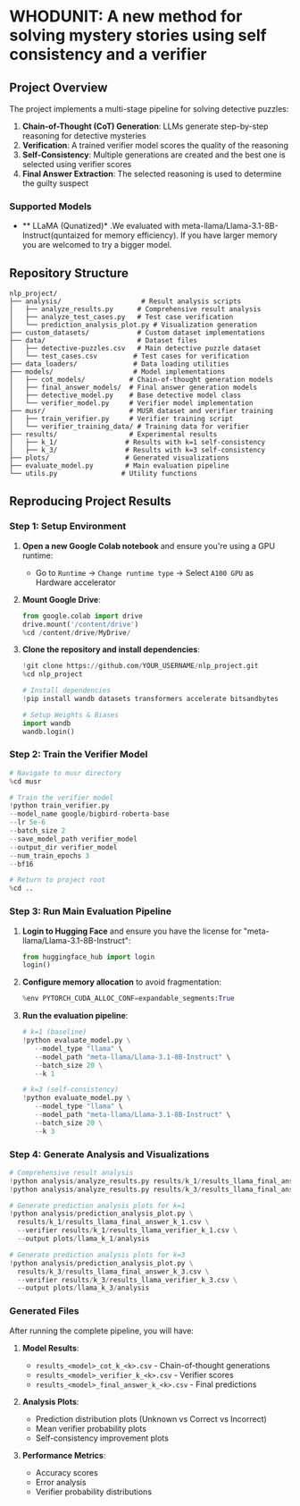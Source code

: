 # WHODUNIT: A new method for solving mystery stories using self consistency and a verifier

## Project Overview

The project implements a multi-stage pipeline for solving detective puzzles:

1. **Chain-of-Thought (CoT) Generation**: LLMs generate step-by-step reasoning for detective mysteries
2. **Verification**: A trained verifier model scores the quality of the reasoning 
3. **Self-Consistency**: Multiple generations are created and the best one is selected using verifier scores
4. **Final Answer Extraction**: The selected reasoning is used to determine the guilty suspect

### Supported Models
- ** LLaMA (Qunatized)* .We evaluated with meta-llama/Llama-3.1-8B-Instruct(quntaized for memory efficiency). If you have larger memory you are welcomed to try a bigger model.

## Repository Structure

```
nlp_project/
├── analysis/                    # Result analysis scripts
│   ├── analyze_results.py      # Comprehensive result analysis
│   ├── analyze_test_cases.py   # Test case verification
│   └── prediction_analysis_plot.py # Visualization generation
├── custom_datasets/            # Custom dataset implementations
├── data/                       # Dataset files
│   ├── detective-puzzles.csv   # Main detective puzzle dataset
│   └── test_cases.csv         # Test cases for verification
├── data_loaders/              # Data loading utilities
├── models/                    # Model implementations
│   ├── cot_models/           # Chain-of-thought generation models
│   ├── final_answer_models/  # Final answer generation models
│   ├── detective_model.py    # Base detective model class
│   └── verifier_model.py     # Verifier model implementation
├── musr/                     # MUSR dataset and verifier training
│   ├── train_verifier.py     # Verifier training script
│   └── verifier_training_data/ # Training data for verifier
├── results/                  # Experimental results
│   ├── k_1/                 # Results with k=1 self-consistency
│   ├── k_3/                 # Results with k=3 self-consistency
├── plots/                   # Generated visualizations
├── evaluate_model.py        # Main evaluation pipeline
└── utils.py                # Utility functions
```

## Reproducing Project Results

### Step 1: Setup Environment

1. **Open a new Google Colab notebook** and ensure you're using a GPU runtime:
   - Go to `Runtime` → `Change runtime type` → Select `A100 GPU` as Hardware accelerator

2. **Mount Google Drive**:
   ```python
   from google.colab import drive
   drive.mount('/content/drive')
   %cd /content/drive/MyDrive/
   ```

3. **Clone the repository and install dependencies**:
   ```python
   !git clone https://github.com/YOUR_USERNAME/nlp_project.git
   %cd nlp_project
   
   # Install dependencies
   !pip install wandb datasets transformers accelerate bitsandbytes

   # Setup Weights & Biases
   import wandb
   wandb.login()  
   ```

### Step 2: Train the Verifier Model

```python
# Navigate to musr directory
%cd musr

# Train the verifier model
!python train_verifier.py 
--model_name google/bigbird-roberta-base 
--lr 5e-6 
--batch_size 2 
--save_model_path verifier_model 
--output_dir verifier_model 
--num_train_epochs 3 
--bf16

# Return to project root
%cd ..
```

### Step 3: Run Main Evaluation Pipeline

1. **Login to Hugging Face** and ensure you have the license for "meta-llama/Llama-3.1-8B-Instruct":
   ```python
   from huggingface_hub import login
   login() 
   ```

2. **Configure memory allocation** to avoid fragmentation:
   ```python
   %env PYTORCH_CUDA_ALLOC_CONF=expandable_segments:True
   ```

3. **Run the evaluation pipeline**:
   ```python
   # k=1 (baseline)
   !python evaluate_model.py \
      --model_type "llama" \
      --model_path "meta-llama/Llama-3.1-8B-Instruct" \
      --batch_size 20 \
      --k 1

   # k=3 (self-consistency)
   !python evaluate_model.py \
      --model_type "llama" \
      --model_path "meta-llama/Llama-3.1-8B-Instruct" \
      --batch_size 20 \
      --k 3
   ```

### Step 4: Generate Analysis and Visualizations

```python
# Comprehensive result analysis
!python analysis/analyze_results.py results/k_1/results_llama_final_answer_k_1.csv --model-name "LLaMA k=1"
!python analysis/analyze_results.py results/k_3/results_llama_final_answer_k_3.csv --model-name "LLaMA k=3"

# Generate prediction analysis plots for k=1
!python analysis/prediction_analysis_plot.py \
  results/k_1/results_llama_final_answer_k_1.csv \
  --verifier results/k_1/results_llama_verifier_k_1.csv \
  --output plots/llama_k_1/analysis

# Generate prediction analysis plots for k=3
!python analysis/prediction_analysis_plot.py \
  results/k_3/results_llama_final_answer_k_3.csv \
  --verifier results/k_3/results_llama_verifier_k_3.csv \
  --output plots/llama_k_3/analysis
```

### Generated Files

After running the complete pipeline, you will have:

1. **Model Results**: 
   - `results_<model>_cot_k_<k>.csv` - Chain-of-thought generations
   - `results_<model>_verifier_k_<k>.csv` - Verifier scores  
   - `results_<model>_final_answer_k_<k>.csv` - Final predictions

2. **Analysis Plots**:
   - Prediction distribution plots (Unknown vs Correct vs Incorrect)
   - Mean verifier probability plots
   - Self-consistency improvement plots

3. **Performance Metrics**:
   - Accuracy scores
   - Error analysis
   - Verifier probability distributions
